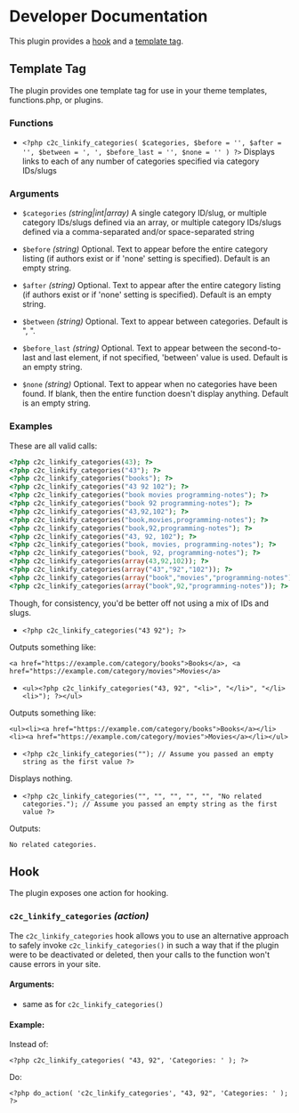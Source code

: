 # Developer Documentation

This plugin provides a [hook](#hook) and a [template tag](#template-tag).

## Template Tag

The plugin provides one template tag for use in your theme templates, functions.php, or plugins.

### Functions

* `<?php c2c_linkify_categories( $categories, $before = '', $after = '', $between = ', ', $before_last = '', $none = '' ) ?>`
Displays links to each of any number of categories specified via category IDs/slugs

### Arguments

* `$categories` _(string|int|array)_
A single category ID/slug, or multiple category IDs/slugs defined via an array, or multiple category IDs/slugs defined via a comma-separated and/or space-separated string

* `$before` _(string)_
Optional. Text to appear before the entire category listing (if authors exist or if 'none' setting is specified). Default is an empty string.

* `$after` _(string)_
Optional. Text to appear after the entire category listing (if authors exist or if 'none' setting is specified). Default is an empty string.

* `$between` _(string)_
Optional. Text to appear between categories. Default is ", ".

* `$before_last` _(string)_
Optional. Text to appear between the second-to-last and last element, if not specified, 'between' value is used. Default is an empty string.

* `$none` _(string)_
Optional. Text to appear when no categories have been found. If blank, then the entire function doesn't display anything. Default is an empty string.

### Examples

These are all valid calls:

```php
<?php c2c_linkify_categories(43); ?>
<?php c2c_linkify_categories("43"); ?>
<?php c2c_linkify_categories("books"); ?>
<?php c2c_linkify_categories("43 92 102"); ?>
<?php c2c_linkify_categories("book movies programming-notes"); ?>
<?php c2c_linkify_categories("book 92 programming-notes"); ?>
<?php c2c_linkify_categories("43,92,102"); ?>
<?php c2c_linkify_categories("book,movies,programming-notes"); ?>
<?php c2c_linkify_categories("book,92,programming-notes"); ?>
<?php c2c_linkify_categories("43, 92, 102"); ?>
<?php c2c_linkify_categories("book, movies, programming-notes"); ?>
<?php c2c_linkify_categories("book, 92, programming-notes"); ?>
<?php c2c_linkify_categories(array(43,92,102)); ?>
<?php c2c_linkify_categories(array("43","92","102")); ?>
<?php c2c_linkify_categories(array("book","movies","programming-notes")); ?>
<?php c2c_linkify_categories(array("book",92,"programming-notes")); ?>
```

Though, for consistency, you'd be better off not using a mix of IDs and slugs.

* `<?php c2c_linkify_categories("43 92"); ?>`

Outputs something like:

 `<a href="https://example.com/category/books">Books</a>, <a href="https://example.com/category/movies">Movies</a>`

* `<ul><?php c2c_linkify_categories("43, 92", "<li>", "</li>", "</li><li>"); ?></ul>`

Outputs something like:

`<ul><li><a href="https://example.com/category/books">Books</a></li><li><a href="https://example.com/category/movies">Movies</a></li></ul>`

* `<?php c2c_linkify_categories(""); // Assume you passed an empty string as the first value ?>`

Displays nothing.

* `<?php c2c_linkify_categories("", "", "", "", "", "No related categories."); // Assume you passed an empty string as the first value ?>`

Outputs:

`No related categories.`


## Hook

The plugin exposes one action for hooking.

### `c2c_linkify_categories` _(action)_

The `c2c_linkify_categories` hook allows you to use an alternative approach to safely invoke `c2c_linkify_categories()` in such a way that if the plugin were to be deactivated or deleted, then your calls to the function won't cause errors in your site.

#### Arguments:

* same as for `c2c_linkify_categories()`

#### Example:

Instead of:

`<?php c2c_linkify_categories( "43, 92", 'Categories: ' ); ?>`

Do:

`<?php do_action( 'c2c_linkify_categories', "43, 92", 'Categories: ' ); ?>`

